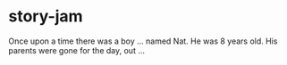 # story-jam

Once upon a time there was a boy ... named Nat. He was 8 years old. His parents were gone for the day, out ...
